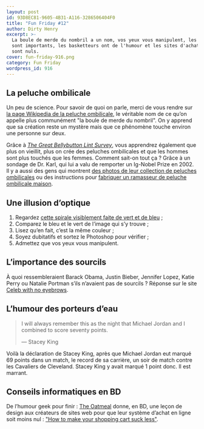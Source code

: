 ```yaml
---
layout: post
id: 93D8EC81-9605-4B31-A116-3286506404F0
title: "Fun Friday #12"
author: Dirty Henry
excerpt: >-
  La boule de merde du nombril a un nom, vos yeux vous manipulent, les sourcils
  sont importants, les basketteurs ont de l'humour et les sites d'achat en ligne
  sont nuls.
cover: fun-friday-916.png
category: Fun Friday
wordpress_id: 916
---
```


## La peluche ombilicale

Un peu de science. Pour savoir de quoi on parle, merci de vous rendre sur [la
page Wikipedia de la peluche ombilicale][1], le véritable nom de ce qu’on
appelle plus communément "la boule de merde du nombril". On y apprend que sa
création reste un mystère mais que ce phénomène touche environ une personne sur
deux.

Grâce à [_The Great Bellybutton Lint Survey_][2], vous apprendrez également que
plus on vieillit, plus on crée des peluches ombilicales et que les hommes sont
plus touchés que les femmes. Comment sait-on tout ça ? Grâce à un sondage de Dr.
Karl, qui lui a valu de remporter un Ig-Nobel Prize en 2002. Il y a aussi des
gens qui montrent [des photos de leur collection de peluches ombilicales][3] ou
des instructions pour [fabriquer un ramasseur de peluche ombilicale maison][4].

## Une illusion d’optique

1. Regardez [cette spirale visiblement faite de vert et de bleu][5] ;
1. Comparez le bleu et le vert de l’image qui s’y trouve ;
1. Lisez qu’en fait, c’est la même couleur ;
1. Soyez dubitatifs et sortez le Photoshop pour vérifier ;
1. Admettez que vos yeux vous manipulent.

## L’importance des sourcils

À quoi ressembleraient Barack Obama, Justin Bieber, Jennifer Lopez, Katie Perry
ou Natalie Portman s’ils n’avaient pas de sourcils ? Réponse sur le site [Celeb
with no eyebrows][6].

## L’humour des porteurs d’eau

> I will always remember this as the night that Michael Jordan and I combined to
> score seventy points.
>
> — Stacey King

Voilà la déclaration de Stacey King, après que Michael Jordan eut marqué 69
points dans un match, le record de sa carrière, un soir de match contre les
Cavaliers de Cleveland. Stacey King y avait marqué 1 point donc. Il est marrant.

## Conseils informatiques en BD

De l’humour geek pour finir : [The Oatmeal][7] donne, en BD, une leçon de design
aux créateurs de sites web pour que leur système d’achat en ligne soit moins
nul : ["How to make your shopping cart suck less"][8].

[1]: https://fr.wikipedia.org/wiki/Peluche_ombilicale
[2]: https://www.abc.net.au/science/k2/lint/ "The Great Bellybutton Lint Survey"
[3]:
  https://web.archive.org/web/20210519001426/https://www.feargod.net/fluff.html
  "The Incredible World of Navel Fluff - Part 1: The Collection"
[4]:
  https://craftbits.com/project/bellybutton-lint-collecters/
  "Bellybutton Lint Collecters"
[5]: https://www.huffpost.com/entry/optical-illusion_n_6772678
[6]:
  https://web.archive.org/web/20210325044400/https://celebswithnoeyebrows.com/
[7]: https://theoatmeal.com/
[8]:
  https://theoatmeal.com/comics/shopping_cart
  "How to make your shopping cart suck less"
